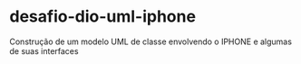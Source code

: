 # desafio-dio-uml-iphone
Construção de um modelo UML de classe envolvendo o IPHONE e algumas de suas interfaces

<mxGraphModel><root><mxCell id="0"/><mxCell id="1" parent="0"/><mxCell id="2" value="frame" style="shape=umlFrame;whiteSpace=wrap;html=1;rounded=0;shadow=0;comic=0;labelBackgroundColor=none;strokeWidth=1;fontFamily=Verdana;fontSize=10;align=center;" vertex="1" parent="1"><mxGeometry x="30" width="820" height="1060" as="geometry"/></mxCell></root></mxGraphModel>
